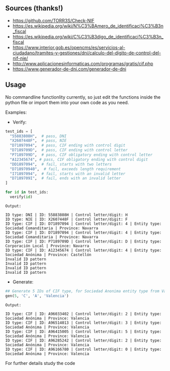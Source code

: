## Sources (thanks!)
 - https://github.com/TORR3S/Check-NIF
 - https://es.wikipedia.org/wiki/N%C3%BAmero_de_identificaci%C3%B3n_fiscal
 - https://es.wikipedia.org/wiki/C%C3%B3digo_de_identificaci%C3%B3n_fiscal
 - https://www.interior.gob.es/opencms/es/servicios-al-ciudadano/tramites-y-gestiones/dni/calculo-del-digito-de-control-del-nif-nie/
 - http://www.aplicacionesinformaticas.com/programas/gratis/cif.php
 - https://www.generador-de-dni.com/generador-de-dni

## Usage

No commandline functionlity currently, so just edit the functions inside the python file or import them into your own code as you need. 

Examples:

  - Verify:
  ```py
  test_ids = [
    "55883808H",  # pass, DNI
    "X2607448F",  # pass, NIE
    "D71897094",  # pass, CIF ending with control digit
    "D7189709D",  # pass, CIF ending with control letter
    "P7189709D",  # pass, CIF obligatory ending with control letter
    "A12345674", # pass, CIF obligatory ending with control digit
    "DD1897094",  # fail, starts with two letters
    "D718970940",  # fail, exceeds length requirement
    "I71897094",  # fail, starts with an invalid letter
    "D7189709I",  # fail, ends with an invalid letter
  ]

  for id in test_ids:
    verify(id)
```

```
Output:

ID type: DNI | ID: 55883808H | Control letter/digit: H
ID type: NIE | ID: X2607448F | Control letter/digit: F
ID type: CIF | ID: D71897094 | Control letter/digit: 4 | Entity type: Sociedad Comanditaria | Province: Navarra
ID type: CIF | ID: D71897094 | Control letter/digit: 4 | Entity type: Sociedad Comanditaria | Province: Navarra
ID type: CIF | ID: P7189709D | Control letter/digit: D | Entity type: Corporación Local | Province: Navarra
ID type: CIF | ID: A12345674 | Control letter/digit: 4 | Entity type: Sociedad Anónima | Province: Castellón
Invalid ID pattern
Invalid ID pattern
Invalid ID pattern
Invalid ID pattern
```

  - Generate:
  ```py
  ## Generate 5 IDs of CIF type, for Sociedad Anonima entity type from Valencia
  gen(5, 'C', 'A', 'Valencia')
  ```

  ```
  Output:

  ID type: CIF | ID: A96033402 | Control letter/digit: 2 | Entity type: Sociedad Anónima | Province: Valencia
  ID type: CIF | ID: A96514013 | Control letter/digit: 3 | Entity type: Sociedad Anónima | Province: Valencia
  ID type: CIF | ID: A96415005 | Control letter/digit: 5 | Entity type: Sociedad Anónima | Province: Valencia
  ID type: CIF | ID: A96285242 | Control letter/digit: 2 | Entity type: Sociedad Anónima | Province: Valencia
  ID type: CIF | ID: A96166780 | Control letter/digit: 0 | Entity type: Sociedad Anónima | Province: Valencia
  ```





For further details study the code
